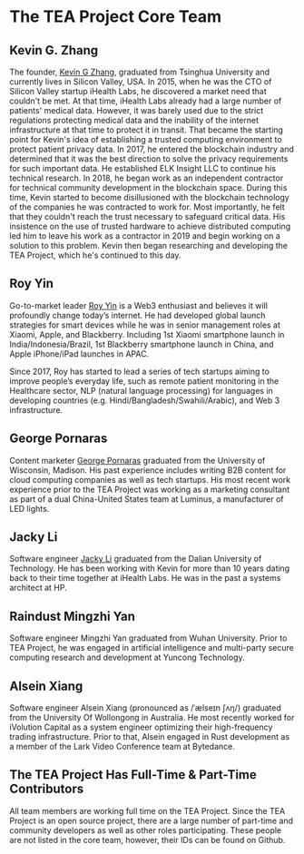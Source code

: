 # The TEA Project Core Team
## Kevin G. Zhang

The founder, [Kevin G Zhang](https://www.linkedin.com/in/kevingzhang/), graduated from Tsinghua University and currently lives in Silicon Valley, USA. In 2015, when he was the CTO of Silicon Valley startup iHealth Labs, he discovered a market need that couldn't be met. At that time, iHealth Labs already had a large number of patients' medical data. However, it was barely used due to the strict regulations protecting medical data and the inability of the internet infrastructure at that time to protect it in transit. That became the starting point for Kevin's idea of establishing a trusted computing environment to protect patient privacy data.
In 2017, he entered the blockchain industry and determined that it was the best direction to solve the privacy requirements for such important data. He established ELK Insight LLC to continue his technical research. In 2018, he began work as an independent contractor for  technical community development in the blockchain space. During this time, Kevin started to become disillusioned with the blockchain technology of the companies he was contracted to work for. Most importantly, he felt that they couldn't reach the trust necessary to safeguard critical data. His insistence on the use of trusted hardware to achieve distributed computing led him to leave his work as a contractor in 2019 and begin working on a solution to this problem. Kevin then began researching and developing the TEA Project, which he's continued to this day.

## Roy Yin

Go-to-market leader [Roy Yin](https://www.linkedin.com/in/yinrui/) is a Web3 enthusiast and believes it will profoundly change today’s internet. He had developed global launch strategies for smart devices while he was in senior management roles at Xiaomi, Apple, and Blackberry. Including 1st Xiaomi smartphone launch in India/Indonesia/Brazil, 1st Blackberry smartphone launch in China, and Apple iPhone/iPad launches in APAC.

Since 2017, Roy has started to lead a series of tech startups aiming to improve people’s everyday life, such as remote patient monitoring in the Healthcare sector, NLP (natural language processing) for languages in developing countries (e.g. Hindi/Bangladesh/Swahili/Arabic), and Web 3 infrastructure.

## George Pornaras

Content marketer [George Pornaras](https://www.linkedin.com/in/george-po/) graduated from the University of Wisconsin, Madison. His past experience includes writing B2B content for cloud computing companies as well as tech startups. His most recent work experience prior to the TEA Project was working as a marketing consultant as part of a dual China-United States team at Luminus, a manufacturer of LED lights.

## Jacky Li

Software engineer [Jacky Li](https://www.linkedin.com/in/jacky-li-4039747b/) graduated from the Dalian University of Technology. He has been working with Kevin for more than 10 years dating back to their time together at iHealth Labs. He was in the past a systems architect at HP.

## Raindust Mingzhi Yan

Software engineer Mingzhi Yan graduated from Wuhan University. Prior to TEA Project, he was engaged in artificial intelligence and multi-party secure computing research and development at Yuncong Technology.

## Alsein Xiang 

Software engineer Alsein Xiang (pronounced as /ˈælseɪn ʃʌŋ/) graduated from the University Of Wollongong in Australia. He most recently worked for iVolution Capital as a system engineer optimizing their high-frequency trading infrastructure. Prior to that, Alsein engaged in Rust development as a member of the Lark Video Conference team at Bytedance.

## The TEA Project Has Full-Time & Part-Time Contributors
All team members are working full time on the TEA Project. Since the TEA Project is an open source project, there are a large number of part-time and community developers as well as other roles participating. These people are not listed in the core team, however, their IDs can be found on Github.